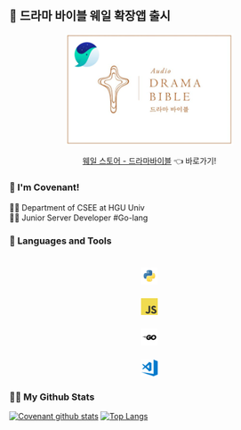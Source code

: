 
## 📣 드라마 바이블 웨일 확장앱 출시

<p align="center">
  <img src="https://github.com/whale-lab/drama-bible/blob/master/images/readme_cover.png?raw=true" width="60%"/>
</p>
<p align="center">
  <a href="https://store.whale.naver.com/detail/nifdgfjcbdoidcipoeolgfjafcjoljli"> 웨일 스토어 - 드라마바이블</a> 👈 바로가기!
</p>



### 🏃 I'm Covenant! 

<div>

👨‍🎓 Department of CSEE at HGU Univㅤ<br />
👨‍💻 Junior Server Developer #Go-lang

</div>


### 🧰 Languages and Tools

<p align="center">
<code>
<img src="https://raw.githubusercontent.com/github/explore/80688e429a7d4ef2fca1e82350fe8e3517d3494d/topics/python/python.png" alt="Python" height="30" style="vertical-align:top; margin:4px">
</code>
<code>
<img src="https://raw.githubusercontent.com/github/explore/80688e429a7d4ef2fca1e82350fe8e3517d3494d/topics/javascript/javascript.png" alt="Javascript" height="30" style="vertical-align:top; margin:4px">
</code>
<code>
<img src="https://raw.githubusercontent.com/github/explore/80688e429a7d4ef2fca1e82350fe8e3517d3494d/topics/go/go.png" alt="VS Code" height="30" style="vertical-align:top; margin:4px">
</code>
<code>
<img src="https://raw.githubusercontent.com/github/explore/80688e429a7d4ef2fca1e82350fe8e3517d3494d/topics/visual-studio-code/visual-studio-code.png" alt="VS Code" height="30" style="vertical-align:top; margin:4px">
</code>
</p>


### 👨‍💻 My Github Stats

[![Covenant github stats](https://github-readme-stats.vercel.app/api?username=koeonyack&theme=vue&show_icons=true&hide=stars)](https://github.com/anuraghazra/github-readme-stats)
[![Top Langs](https://github-readme-stats.vercel.app/api/top-langs/?username=koeonyack&layout=compact)](https://github.com/anuraghazra/github-readme-stats)


<!--

<p align="center">
  
[![Tech Blog Badge](https://img.shields.io/badge/-Tech%20blog-black?style=flat-square&logo=github&link=https://ooeunz.tistory.com/)](http://covenant.tistory.com/)
[![Gmail Badge](https://img.shields.io/badge/Gmail-d14836?style=flat-square&logo=Gmail&logoColor=white&link=yuns994@gmail.com)](21300035@handong.edu)

</p>


**KoEonYack/koeonyack** is a ✨ _special_ ✨ repository because its `README.md` (this file) appears on your GitHub profile.

Here are some ideas to get you started:

- 🔭 I’m currently working on ...
- 🌱 I’m currently learning ...
- 👯 I’m looking to collaborate on ...
- 🤔 I’m looking for help with ...
- 💬 Ask me about ...
- 📫 How to reach me: ...
- 😄 Pronouns: ...
- ⚡ Fun fact: ...
-->
